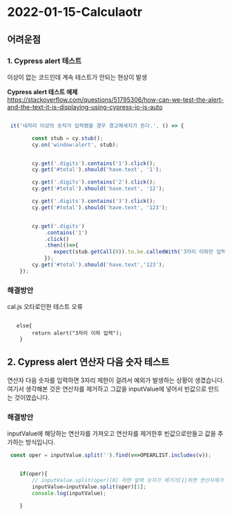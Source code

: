 # 2022-01-15-Calculaotr

## 어려운점

### 1. Cypress alert 테스트
이상이 없는 코드인데 계속 테스트가 안되는 현상이 발생


**Cypress alert 테스트 예제**
https://stackoverflow.com/questions/51795306/how-can-we-test-the-alert-and-the-text-it-is-displaying-using-cypress-io-js-auto

```javascript

 it('네자리 이상의 숫자가 입력됐을 경우 경고메세지가 뜬다.', () => {

        const stub = cy.stub();
        cy.on('window:alert', stub);


        cy.get('.digits').contains('1').click();
        cy.get('#total').should('have.text', '1');

        cy.get('.digits').contains('2').click();
        cy.get('#total').should('have.text', '12');

        cy.get('.digits').contains('3').click();
        cy.get('#total').should('have.text', '123');


        cy.get('.digits')
            .contains('1')
            .click()
            .then(()=>{
               expect(stub.getCall(0)).to.be.calledWith('3자리 이하만 입력');
            });
        cy.get('#total').should('have.text','123');
    });
```

### 해결방안
cal.js 오타로인한 테스트 오류

```javscript

   else{
        return alert("3자리 이하 입력");
    }

```


## 2. Cypress alert 연산자 다음 숫자 테스트
연산자 다음 숫자를 입력하면 3자리 제한이 걸려서 예외가 발생하는 상황이 생겼습니다.
여기서 생각해본 것은 연산자를 제거하고 그값을 inputValue에 넣어서 빈값으로 만드는 것이였습니다.



### 해결방안
inputValue에 해당하는 연산자를 가져오고 연산자를 제거한후 빈값으로만들고 값을 추가하는 방식입니다.
```javascript
 const oper = inputValue.split('').find(v=>OPEARLIST.includes(v));


    if(oper){
        // inputValue.split(oper)[0] 하면 앞에 숫자가 제거거[1]하면 연산자제거 하고 안에 숫자추가
        inputValue=inputValue.split(oper)[1];
        console.log(inputValue);

    }
```
